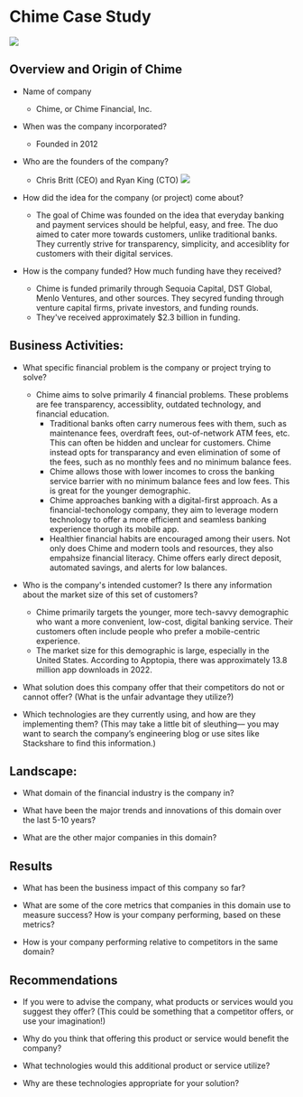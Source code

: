 # Chime Case Study
![](https://upload.wikimedia.org/wikipedia/commons/thumb/f/f6/Chime_company_logo.svg/1200px-Chime_company_logo.svg.png)
## Overview and Origin of Chime
* Name of company
    * Chime, or Chime Financial, Inc.
* When was the company incorporated?
    * Founded in 2012 

* Who are the founders of the company?
    * Chris Britt (CEO) and Ryan King (CTO)
![](https://ussnsimg.moomoo.com/997530276021938015.png/bigmoo)
* How did the idea for the company (or project) come about?
    * The goal of Chime was founded on the idea that  everyday banking and payment services should be helpful, easy, and free. The duo aimed to cater more towards customers, unlike traditional banks. They currently strive for transparency, simplicity, and accesiblity for customers with their digital services.
* How is the company funded? How much funding have they received?
    * Chime is funded primarily through Sequoia Capital, DST Global, Menlo Ventures, and other sources. They secyred funding through venture capital firms, private investors, and funding rounds. 
    * They've received approximately $2.3 billion in funding.

## Business Activities:

* What specific financial problem is the company or project trying to solve?
    * Chime aims to solve primarily 4 financial problems. These problems are fee transparency, accessiblity, outdated technology, and financial education.
        * Traditional banks often carry numerous fees with them, such as maintenance fees, overdraft fees, out-of-network ATM fees, etc. This can often be hidden and unclear for customers. Chime instead opts for transparancy and even elimination of some of the fees, such as no monthly fees and no minimum balance fees.
        * Chime allows those with lower incomes to cross the banking service barrier with no minimum balance fees and low fees. This is great for the younger demographic.
        * Chime approaches banking with a digital-first approach. As a financial-techonology company, they aim to leverage modern technology to offer a more efficient and seamless banking experience thorugh its mobile app.
        * Healthier financial habits are encouraged among their users. Not only does Chime and modern tools and resources, they also empahsize financial literacy. Chime offers early direct deposit, automated savings, and alerts for low balances.

* Who is the company's intended customer?  Is there any information about the market size of this set of customers?
    * Chime primarily targets the younger, more tech-savvy demographic who want a more convenient, low-cost, digital banking service. Their customers often include people who prefer a mobile-centric experience.
    * The market size for this demographic is large, especially in the United States. According to Apptopia, there was approximately 13.8 million app downloads in 2022.

* What solution does this company offer that their competitors do not or cannot offer? (What is the unfair advantage they utilize?)

* Which technologies are they currently using, and how are they implementing them? (This may take a little bit of sleuthing–– you may want to search the company’s engineering blog or use sites like Stackshare to find this information.)


## Landscape:

* What domain of the financial industry is the company in?

* What have been the major trends and innovations of this domain over the last 5-10 years?

* What are the other major companies in this domain?


## Results

* What has been the business impact of this company so far?

* What are some of the core metrics that companies in this domain use to measure success? How is your company performing, based on these metrics?

* How is your company performing relative to competitors in the same domain?


## Recommendations

* If you were to advise the company, what products or services would you suggest they offer? (This could be something that a competitor offers, or use your imagination!)

* Why do you think that offering this product or service would benefit the company?

* What technologies would this additional product or service utilize?

* Why are these technologies appropriate for your solution?